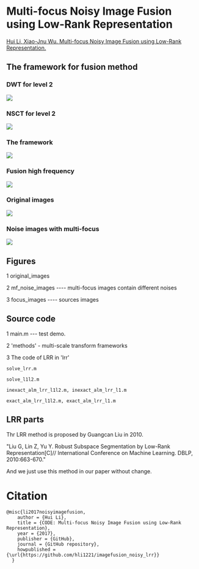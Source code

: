 # Multi-focus Noisy Image Fusion using Low-Rank Representation

[Hui Li, Xiao-Jnu Wu. Multi-focus Noisy Image Fusion using Low-Rank Representation.](https://arxiv.org/abs/1804.09325)



## The framework for fusion method

### <b>DWT for level 2</b>
![](https://github.com/hli1221/imagefusion_noisy_lrr/blob/master/framework/dwt_images.png)

### <b>NSCT for level 2</b>
![](https://github.com/hli1221/imagefusion_noisy_lrr/blob/master/framework/dec_nsct.png)


### <b>The framework</b>
![](https://github.com/hli1221/imagefusion_noisy_lrr/blob/master/framework/framework.png)

### <b>Fusion high frequency</b>
![](https://github.com/hli1221/imagefusion_noisy_lrr/blob/master/framework/fs_lrr.png)

### <b>Original images</b>
![](https://github.com/hli1221/imagefusion_noisy_lrr/blob/master/framework/original_images.png)

### <b>Noise images with multi-focus</b>
![](https://github.com/hli1221/imagefusion_noisy_lrr/blob/master/framework/nosie_example.png)


## Figures
1 original_images  

2 mf_noise_images  ---- multi-focus images contain different noises

3 focus_images ---- sources images


## Source code
1 main.m --- test demo.

2 'methods' - multi-scale transform frameworks

3 The code of LRR in 'lrr'

	solve_lrr.m

	solve_l1l2.m

	inexact_alm_lrr_l1l2.m, inexact_alm_lrr_l1.m

	exact_alm_lrr_l1l2.m, exact_alm_lrr_l1.m

## LRR parts
Thr LRR method is proposed by Guangcan Liu in 2010.

"Liu G, Lin Z, Yu Y. Robust Subspace Segmentation by Low-Rank Representation[C]// International Conference on Machine Learning. DBLP, 2010:663-670."

And we just use this method in our paper without change.


# Citation
```
@misc{li2017noisyimagefusion,
    author = {Hui Li},
    title = {CODE: Multi-focus Noisy Image Fusion using Low-Rank Representation},
    year = {2017},
    publisher = {GitHub},
    journal = {GitHub repository},
    howpublished = {\url{https://github.com/hli1221/imagefusion_noisy_lrr}}
  }
```

